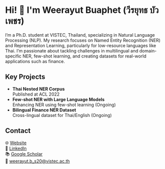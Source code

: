 # Hi! 👋 I'm Weerayut Buaphet (วีรยุทธ บัวเพชร)

I’m a Ph.D. student at VISTEC, Thailand, specializing in Natural Language Processing (NLP). My research focuses on Named Entity Recognition (NER) and Representation Learning, particularly for low-resource languages like Thai. I’m passionate about tackling challenges in multilingual and domain-specific NER, few-shot learning, and creating datasets for real-world applications such as finance.

## Key Projects  
- **Thai Nested NER Corpus**  
  Published at ACL 2022  
- **Few-shot NER with Large Language Models**  
  Enhancing NER using few-shot learning (Ongoing)  
- **Bilingual Finance NER Dataset**  
  Cross-lingual dataset for Thai/English (Ongoing)

## Contact  
🌐 [Website](https://weerayutbu.github.io/)  
🔗 [LinkedIn](https://www.linkedin.com/in/weerayutbu/)  
📚 [Google Scholar](https://scholar.google.com/citations?user=GjdGYJIAAAAJ)  
📧 weerayut.b_s20@vistec.ac.th  
